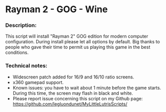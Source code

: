 # Rayman 2 - GOG - Wine

### Description:
This script will install "Rayman 2" GOG edition for modern computer configuration.
During install please let all options by default.
Big thanks to people who gave their time to permit us playing this game in the best conditions.

### Technical notes:
- Widescreen patch added for 16/9 and 16/10 ratio screens.
- x360 gamepad support.
- Known issues: you have to wait about 1 minute before the game starts. During this time, the screen may flash in black and white.
- Please report issue concerning this script on my Github page:
https://github.com/legluondunet/MyLittleLutrisScripts/
